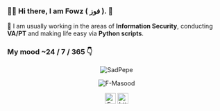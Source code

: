 ### 🙋‍♂️ Hi there, I am Fowz ( فوز ). 👋


🔭 I am usually working in the areas of **Information Security**, conducting **VA/PT** and making life easy via **Python scripts**.

### My mood ~24 / 7 / 365 👇
<p align="center"> 
<img align="center" src=https://i.pinimg.com/originals/f3/25/58/f325581f9612cdc77538f205e66a3d3f.jpg alt="SadPepe" /></a>

<p align="center"> <img src="https://github-readme-stats.vercel.app/api?username=F-Masood&count_private=true&show_icons=true&theme=radical" alt=F-Masood /> </p>

<p align="center"> 
<a href="https://grumpygeekwrites.wordpress.com/" target="blank"><img align="center" src=https://www.externaldesign.com/wp-content/uploads/2017/06/wordpress-logo-300px.png alt="F-Masood" height="25" width="25" /></a>
<a href=https://www.linkedin.com/in/f-masood/ target="blank"><img align="center" src=https://cdn.jsdelivr.net/npm/simple-icons@3.0.1/icons/linkedin.svg alt="https://www.linkedin.com/in/f-masood/ height="25" width="25" /></a>    
</p>
